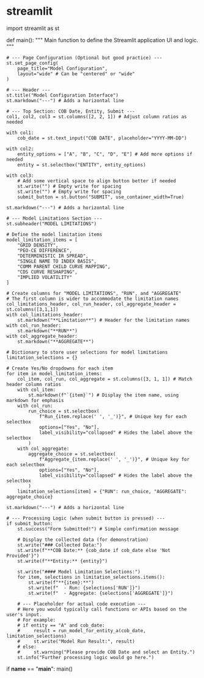 # streamlit
import streamlit as st

def main():
    """
    Main function to define the Streamlit application UI and logic.
    """

    # --- Page Configuration (Optional but good practice) ---
    st.set_page_config(
        page_title="Model Configuration",
        layout="wide" # Can be "centered" or "wide"
    )

    # --- Header ---
    st.title("Model Configuration Interface")
    st.markdown("---") # Adds a horizontal line

    # --- Top Section: COB Date, Entity, Submit ---
    col1, col2, col3 = st.columns([2, 2, 1]) # Adjust column ratios as needed

    with col1:
        cob_date = st.text_input("COB DATE", placeholder="YYYY-MM-DD")

    with col2:
        entity_options = ["A", "B", "C", "D", "E"] # Add more options if needed
        entity = st.selectbox("ENTITY", entity_options)

    with col3:
        # Add some vertical space to align button better if needed
        st.write("") # Empty write for spacing
        st.write("") # Empty write for spacing
        submit_button = st.button("SUBMIT", use_container_width=True)

    st.markdown("---") # Adds a horizontal line

    # --- Model Limitations Section ---
    st.subheader("MODEL LIMITATIONS")

    # Define the model limitation items
    model_limitation_items = [
        "GRID DENSITY",
        "PEO-CE DIFFERENCE",
        "DETERMINISTIC IR SPREAD",
        "SINGLE NAME TO INDEX BASIS",
        "COMM PARENT CHILD CURVE MAPPING",
        "CDS CURVE RESHAPING",
        "IMPLIED VOLATILITY"
    ]

    # Create columns for "MODEL LIMITATIONS", "RUN", and "AGGREGATE"
    # The first column is wider to accommodate the limitation names
    col_limitations_header, col_run_header, col_aggregate_header = st.columns([3,1,1])
    with col_limitations_header:
        st.markdown("**Limitation**") # Header for the limitation names
    with col_run_header:
        st.markdown("**RUN**")
    with col_aggregate_header:
        st.markdown("**AGGREGATE**")

    # Dictionary to store user selections for model limitations
    limitation_selections = {}

    # Create Yes/No dropdowns for each item
    for item in model_limitation_items:
        col_item, col_run, col_aggregate = st.columns([3, 1, 1]) # Match header column ratios
        with col_item:
            st.markdown(f"`{item}`") # Display the item name, using markdown for emphasis
        with col_run:
            run_choice = st.selectbox(
                f"Run_{item.replace(' ', '_')}", # Unique key for each selectbox
                options=["Yes", "No"],
                label_visibility="collapsed" # Hides the label above the selectbox
            )
        with col_aggregate:
            aggregate_choice = st.selectbox(
                f"Aggregate_{item.replace(' ', '_')}", # Unique key for each selectbox
                options=["Yes", "No"],
                label_visibility="collapsed" # Hides the label above the selectbox
            )
        limitation_selections[item] = {"RUN": run_choice, "AGGREGATE": aggregate_choice}

    st.markdown("---") # Adds a horizontal line

    # --- Processing Logic (when submit button is pressed) ---
    if submit_button:
        st.success("Form Submitted!") # Simple confirmation message

        # Display the collected data (for demonstration)
        st.write("### Collected Data:")
        st.write(f"**COB Date:** {cob_date if cob_date else 'Not Provided'}")
        st.write(f"**Entity:** {entity}")

        st.write("#### Model Limitation Selections:")
        for item, selections in limitation_selections.items():
            st.write(f"**{item}:**")
            st.write(f"  - Run: {selections['RUN']}")
            st.write(f"  - Aggregate: {selections['AGGREGATE']}")

        # --- Placeholder for actual code execution ---
        # Here you would typically call functions or APIs based on the user's input.
        # For example:
        # if entity == "A" and cob_date:
        #     result = run_model_for_entity_a(cob_date, limitation_selections)
        #     st.write("Model Run Result:", result)
        # else:
        #     st.warning("Please provide COB Date and select an Entity.")
        st.info("Further processing logic would go here.")

if __name__ == "__main__":
    main()
